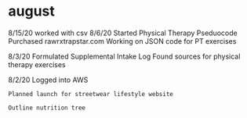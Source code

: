 # august

8/15/20
       worked with csv
8/6/20
       Started Physical Therapy Pseduocode 
       Purchased rawrxtrapstar.com
       Working on JSON code for PT exercises
       
8/3/20
       Formulated Supplemental Intake Log
       Found sources for physical therapy exercises


8/2/20
    Logged into AWS
    
    Planned launch for streetwear lifestyle website
    
    Outline nutrition tree


